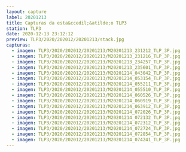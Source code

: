 ```yaml
---
layout: capture
label: 20201213
title: Capturas da esta&ccedil;&atilde;o TLP3
station: TLP3
date: 2020-12-13 23:12:12
preview: TLP3/2020/202012/20201213/stack.jpg
capturas:
  - imagem: TLP3/2020/202012/20201213/M20201213_231212_TLP_3P.jpg
  - imagem: TLP3/2020/202012/20201213/M20201213_231216_TLP_3P.jpg
  - imagem: TLP3/2020/202012/20201213/M20201213_234257_TLP_3P.jpg
  - imagem: TLP3/2020/202012/20201213/M20201213_235601_TLP_3P.jpg
  - imagem: TLP3/2020/202012/20201213/M20201214_043042_TLP_3P.jpg
  - imagem: TLP3/2020/202012/20201213/M20201214_053154_TLP_3P.jpg
  - imagem: TLP3/2020/202012/20201213/M20201214_055211_TLP_3P.jpg
  - imagem: TLP3/2020/202012/20201213/M20201214_055510_TLP_3P.jpg
  - imagem: TLP3/2020/202012/20201213/M20201214_060526_TLP_3P.jpg
  - imagem: TLP3/2020/202012/20201213/M20201214_060919_TLP_3P.jpg
  - imagem: TLP3/2020/202012/20201213/M20201214_063912_TLP_3P.jpg
  - imagem: TLP3/2020/202012/20201213/M20201214_072026_TLP_3P.jpg
  - imagem: TLP3/2020/202012/20201213/M20201214_072132_TLP_3P.jpg
  - imagem: TLP3/2020/202012/20201213/M20201214_072312_TLP_3P.jpg
  - imagem: TLP3/2020/202012/20201213/M20201214_072724_TLP_3P.jpg
  - imagem: TLP3/2020/202012/20201213/M20201214_072854_TLP_3P.jpg
  - imagem: TLP3/2020/202012/20201213/M20201214_074241_TLP_3P.jpg
---
```

